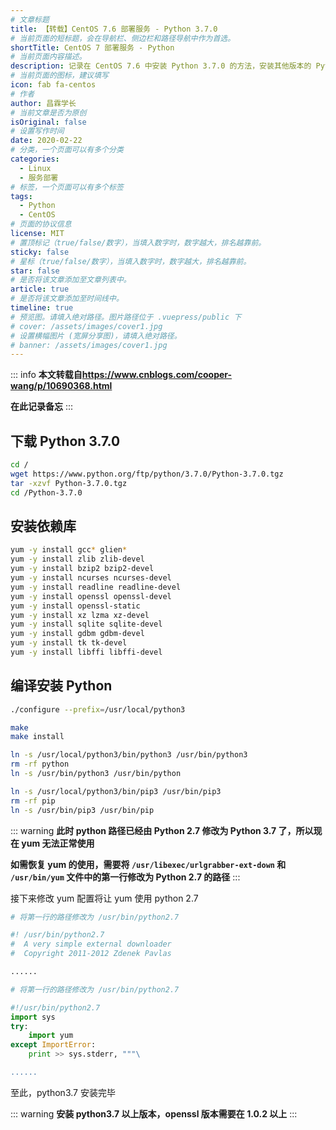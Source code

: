 ```yaml
---
# 文章标题
title: 【转载】CentOS 7.6 部署服务 - Python 3.7.0
# 当前页面的短标题，会在导航栏、侧边栏和路径导航中作为首选。
shortTitle: CentOS 7 部署服务 - Python
# 当前页面内容描述。
description: 记录在 CentOS 7.6 中安装 Python 3.7.0 的方法，安装其他版本的 Python 时亦可参考执行
# 当前页面的图标，建议填写
icon: fab fa-centos
# 作者
author: 昌霖学长
# 当前文章是否为原创
isOriginal: false
# 设置写作时间
date: 2020-02-22
# 分类，一个页面可以有多个分类
categories: 
  - Linux
  - 服务部署
# 标签，一个页面可以有多个标签
tags: 
  - Python
  - CentOS
# 页面的协议信息
license: MIT 
# 置顶标记（true/false/数字），当填入数字时，数字越大，排名越靠前。
sticky: false
# 星标（true/false/数字），当填入数字时，数字越大，排名越靠前。
star: false
# 是否将该文章添加至文章列表中。
article: true
# 是否将该文章添加至时间线中。
timeline: true
# 预览图。请填入绝对路径。图片路径位于 .vuepress/public 下
# cover: /assets/images/cover1.jpg
# 设置横幅图片 (宽屏分享图)，请填入绝对路径。
# banner: /assets/images/cover1.jpg
---
```


::: info
**本文转载自<https://www.cnblogs.com/cooper-wang/p/10690368.html>**

**在此记录备忘**
:::

## 下载 Python 3.7.0

```bash
cd /                                                                   # 进入根目录
wget https://www.python.org/ftp/python/3.7.0/Python-3.7.0.tgz          # 下载python3.7
tar -xzvf Python-3.7.0.tgz                                             # 解压到当前目录
cd /Python-3.7.0                                                       # 进入解压文件
```

## 安装依赖库

```bash
yum -y install gcc* glien*
yum -y install zlib zlib-devel
yum -y install bzip2 bzip2-devel
yum -y install ncurses ncurses-devel
yum -y install readline readline-devel
yum -y install openssl openssl-devel
yum -y install openssl-static
yum -y install xz lzma xz-devel
yum -y install sqlite sqlite-devel
yum -y install gdbm gdbm-devel
yum -y install tk tk-devel
yum -y install libffi libffi-devel
```

## 编译安装 Python

```bash
./configure --prefix=/usr/local/python3                                # 指定安装路径

make                                                                   # 编译
make install                                                           # 安装

ln -s /usr/local/python3/bin/python3 /usr/bin/python3                  # 建立 python3 的软链接
rm -rf python                                                          # 删除系统自带 python 链接
ln -s /usr/bin/python3 /usr/bin/python                                 # 建立 python 的软链接，此时键入 python 即进入python3.7 的环境，此举会导致 yum 无法使用，如果介意可以不执行此命令。

ln -s /usr/local/python3/bin/pip3 /usr/bin/pip3                        # 建立 pip3 的软链接
rm -rf pip
ln -s /usr/bin/pip3 /usr/bin/pip
```

::: warning
**此时 python 路径已经由 Python 2.7 修改为 Python 3.7 了，所以现在 yum 无法正常使用**

**如需恢复 yum 的使用，需要将 `/usr/libexec/urlgrabber-ext-down` 和 `/usr/bin/yum` 文件中的第一行修改为 Python 2.7 的路径**
:::

接下来修改 yum 配置将让 yum 使用 python 2.7

```python title="/usr/libexec/urlgrabber-ext-down"
# 将第一行的路径修改为 /usr/bin/python2.7

#! /usr/bin/python2.7
#  A very simple external downloader
#  Copyright 2011-2012 Zdenek Pavlas

......
```

```python title="/usr/bin/yum"
# 将第一行的路径修改为 /usr/bin/python2.7

#!/usr/bin/python2.7
import sys
try:
    import yum
except ImportError:
    print >> sys.stderr, """\

......
```

至此，python3.7 安装完毕

::: warning
**安装 python3.7 以上版本，openssl 版本需要在 1.0.2 以上**
:::
